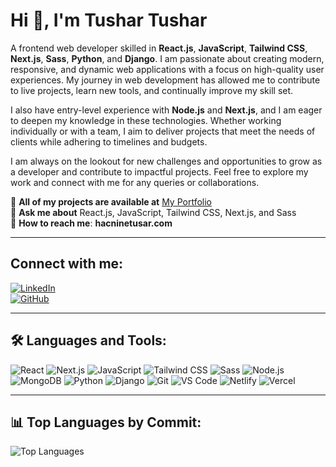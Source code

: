 # Hi 👋, I'm Tushar Tushar

A frontend web developer skilled in **React.js**, **JavaScript**, **Tailwind CSS**, **Next.js**, **Sass**, **Python**, and **Django**. I am passionate about creating modern, responsive, and dynamic web applications with a focus on high-quality user experiences. My journey in web development has allowed me to contribute to live projects, learn new tools, and continually improve my skill set.

I also have entry-level experience with **Node.js** and **Next.js**, and I am eager to deepen my knowledge in these technologies. Whether working individually or with a team, I aim to deliver projects that meet the needs of clients while adhering to timelines and budgets.

I am always on the lookout for new challenges and opportunities to grow as a developer and contribute to impactful projects. Feel free to explore my work and connect with me for any queries or collaborations.

📌 **All of my projects are available at** [My Portfolio](https://myliveresume.netlify.app/)  
📌 **Ask me about** React.js, JavaScript, Tailwind CSS, Next.js, and Sass  
📌 **How to reach me**: **hacninetusar.com**

---

## Connect with me:
[![LinkedIn](https://img.shields.io/badge/LinkedIn-%230077B5.svg?style=for-the-badge&logo=linkedin&logoColor=white)](#)  
[![GitHub](https://img.shields.io/badge/GitHub-%2312100E.svg?style=for-the-badge&logo=github&logoColor=white)](#)  

---

## 🛠️ Languages and Tools:
![React](https://img.shields.io/badge/React-%2361DAFB.svg?style=for-the-badge&logo=react&logoColor=black)
![Next.js](https://img.shields.io/badge/Next.js-%23000000.svg?style=for-the-badge&logo=next.js&logoColor=white)
![JavaScript](https://img.shields.io/badge/JavaScript-%23F7DF1E.svg?style=for-the-badge&logo=javascript&logoColor=black)
![Tailwind CSS](https://img.shields.io/badge/TailwindCSS-%2338B2AC.svg?style=for-the-badge&logo=tailwind-css&logoColor=white)
![Sass](https://img.shields.io/badge/Sass-%23CC6699.svg?style=for-the-badge&logo=sass&logoColor=white)
![Node.js](https://img.shields.io/badge/Node.js-%23339933.svg?style=for-the-badge&logo=node.js&logoColor=white)
![MongoDB](https://img.shields.io/badge/MongoDB-%2347A248.svg?style=for-the-badge&logo=mongodb&logoColor=white)
![Python](https://img.shields.io/badge/Python-%233776AB.svg?style=for-the-badge&logo=python&logoColor=white)
![Django](https://img.shields.io/badge/Django-%23092E20.svg?style=for-the-badge&logo=django&logoColor=white)
![Git](https://img.shields.io/badge/Git-%23F05032.svg?style=for-the-badge&logo=git&logoColor=white)
![VS Code](https://img.shields.io/badge/VSCode-%23007ACC.svg?style=for-the-badge&logo=visual-studio-code&logoColor=white)
![Netlify](https://img.shields.io/badge/Netlify-%2300C7B7.svg?style=for-the-badge&logo=netlify&logoColor=white)
![Vercel](https://img.shields.io/badge/Vercel-%23000000.svg?style=for-the-badge&logo=vercel&logoColor=white)

---

## 📊 Top Languages by Commit:
![Top Languages](https://github-readme-stats.vercel.app/api/top-langs/?username=tushar-ahmed&layout=compact&theme=radical)
